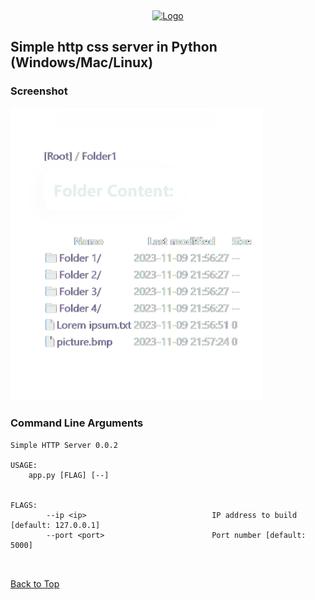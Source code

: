 
<a name="readme-top"></a>
<a name="Simple http server"></a>
<br />
<div>
  <a align="center" href="https://github.com/github_username/repo_name">
    <div align="center">
  <img src="./favicon.ico" alt="Logo" width="160" height="160">
</div>

  </a>

<h2>Simple http css server in Python (Windows/Mac/Linux)</h3>

### Screenshot
<img src="./image1.png" width="80%" height="80%">

### Command Line Arguments
```
Simple HTTP Server 0.0.2

USAGE:
    app.py [FLAG] [--]


FLAGS:
        --ip <ip>                            IP address to build [default: 127.0.0.1]
        --port <port>                        Port number [default: 5000]



```

[Back to Top](#readme-top)



